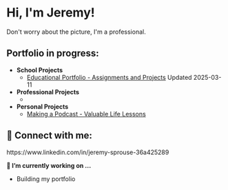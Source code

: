 <h1>Hi, I'm Jeremy!</h1>
Don't worry about the picture, I'm a professional.

<h2>Portfolio in progress:</h2>

- <b>School Projects</b>
  - [Educational Portfolio - Assignments and Projects](https://github.com/sauskez/schoolprojects) Updated 2025-03-11
- <b>Professional Projects</b>
  - [](https://github.com/sauskez/professional)
- <b>Personal Projects</b>
  - [Making a Podcast - Valuable Life Lessons](https://github.com/sauskez/ufhpodcast)</i>

<h2> 🤳 Connect with me:</h2>

<p>https://www.linkedin.com/in/jeremy-sprouse-36a425289</p>

<b>🔭 I’m currently working on ...</b>
- <p>Building my portfolio</p>
